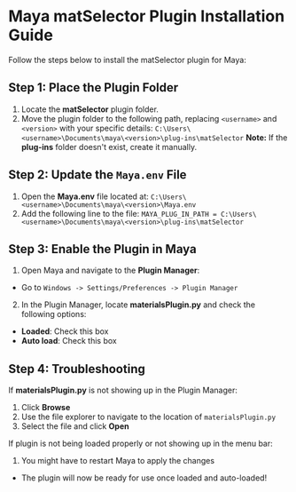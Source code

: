 # Maya matSelector Plugin Installation Guide

Follow the steps below to install the matSelector plugin for Maya:

## Step 1: Place the Plugin Folder
1. Locate the **matSelector** plugin folder.
2. Move the plugin folder to the following path, replacing `<username>` and `<version>` with your specific details:
`C:\Users\<username>\Documents\maya\<version>\plug-ins\matSelector`
**Note:** If the **plug-ins** folder doesn't exist, create it manually.

## Step 2: Update the `Maya.env` File
1. Open the **Maya.env** file located at:
`C:\Users\<username>\Documents\maya\<version>\Maya.env`
2. Add the following line to the file:
`MAYA_PLUG_IN_PATH = C:\Users\<username>\Documents\maya\<version>\plug-ins\matSelector`

## Step 3: Enable the Plugin in Maya
1. Open Maya and navigate to the **Plugin Manager**:
- Go to `Windows -> Settings/Preferences -> Plugin Manager`
2. In the Plugin Manager, locate **materialsPlugin.py** and check the following options:
- **Loaded**: Check this box
- **Auto load**: Check this box

## Step 4: Troubleshooting
If **materialsPlugin.py** is not showing up in the Plugin Manager:
1. Click **Browse**
2. Use the file explorer to navigate to the location of `materialsPlugin.py`
3. Select the file and click **Open**

If plugin is not being loaded properly or not showing up in the menu bar:
1. You might have to restart Maya to apply the changes

- The plugin will now be ready for use once loaded and auto-loaded!
